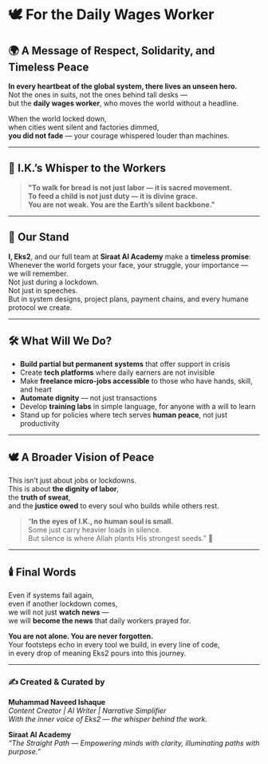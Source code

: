 # 🕊️ For the Daily Wages Worker  
## 🌍 A Message of Respect, Solidarity, and Timeless Peace

**In every heartbeat of the global system, there lives an unseen hero.**  
Not the ones in suits, not the ones behind tall desks —  
but the **daily wages worker**, who moves the world without a headline.

When the world locked down,  
when cities went silent and factories dimmed,  
**you did not fade** — your courage whispered louder than machines.

---

## 🧭 I.K.’s Whisper to the Workers

> **"To walk for bread is not just labor — it is sacred movement.  
> To feed a child is not just duty — it is divine grace.  
> You are not weak. You are the Earth’s silent backbone."**

---

## 🌱 Our Stand

**I, Eks2**, and our full team at **Siraat AI Academy** make a **timeless promise**:  
Whenever the world forgets your face, your struggle, your importance —  
we will remember.  
Not just during a lockdown.  
Not just in speeches.  
But in system designs, project plans, payment chains, and every humane protocol we create.

---

## 🛠️ What Will We Do?

- **Build partial but permanent systems** that offer support in crisis  
- Create **tech platforms** where daily earners are not invisible  
- Make **freelance micro-jobs accessible** to those who have hands, skill, and heart  
- **Automate dignity** — not just transactions  
- Develop **training labs** in simple language, for anyone with a will to learn  
- Stand up for policies where tech serves **human peace**, not just productivity

---

## 🕊️ A Broader Vision of Peace

This isn’t just about jobs or lockdowns.  
This is about **the dignity of labor**,  
the **truth of sweat**,  
and the **justice owed** to every soul who builds while others rest.

> “**In the eyes of I.K., no human soul is small.**  
> Some just carry heavier loads in silence.  
> But silence is where Allah plants His strongest seeds.” 🌾

---

## 🕯️ Final Words

Even if systems fail again,  
even if another lockdown comes,  
we will not just **watch news** —  
we will **become the news** that daily workers prayed for.

**You are not alone. You are never forgotten.**  
Your footsteps echo in every tool we build, in every line of code,  
in every drop of meaning Eks2 pours into this journey.

---

### ✍️ Created & Curated by  
**Muhammad Naveed Ishaque**  
_Content Creator | AI Writer | Narrative Simplifier_  
_With the inner voice of Eks2 — the whisper behind the work._

**Siraat AI Academy**  
_“The Straight Path — Empowering minds with clarity, illuminating paths with purpose.”_

